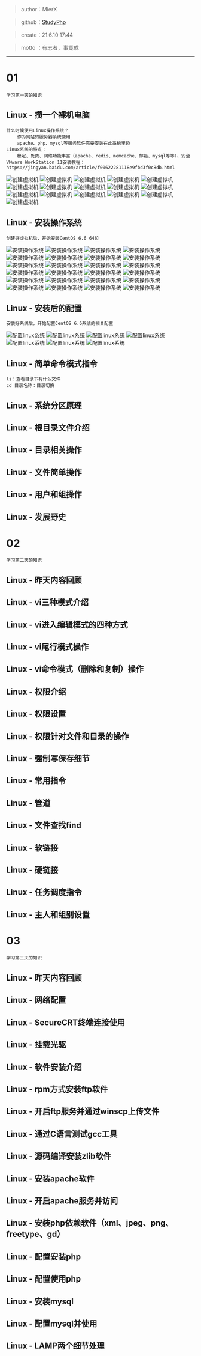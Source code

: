 >author：MierX

>github：[StudyPhp](https://github.com/MierX/StudyPhp)

>create：21.6.10 17:44

>motto ：有志者，事竟成
---
#   01
    学习第一天的知识
##  Linux - 攒一个裸机电脑
    什么时候使用Linux操作系统？
        作为网站的服务器系统使用
        apache、php、mysql等服务软件需要安装在此系统里边
    Linux系统的特点：
        稳定、免费、网络功能丰富（apache、redis、memcache、邮箱、mysql等等）、安全
    VMware WorkStation 11安装教程：https://jingyan.baidu.com/article/f00622281118e9fbd3f0c8db.html
![创建虚拟机](../../markdown_assets/readme-1623397644104.png)
![创建虚拟机](../../markdown_assets/readme-1623397664129.png)
![创建虚拟机](../../markdown_assets/readme-1623397672260.png)
![创建虚拟机](../../markdown_assets/readme-1623397680538.png)
![创建虚拟机](../../markdown_assets/readme-1623397688619.png)
![创建虚拟机](../../markdown_assets/readme-1623397696020.png)
![创建虚拟机](../../markdown_assets/readme-1623397702927.png)
![创建虚拟机](../../markdown_assets/readme-1623397710289.png)
![创建虚拟机](../../markdown_assets/readme-1623397716979.png)
![创建虚拟机](../../markdown_assets/readme-1623397723740.png)
![创建虚拟机](../../markdown_assets/readme-1623397730049.png)
![创建虚拟机](../../markdown_assets/readme-1623397737345.png)
![创建虚拟机](../../markdown_assets/readme-1623397743545.png)
![创建虚拟机](../../markdown_assets/readme-1623397749816.png)
![创建虚拟机](../../markdown_assets/readme-1623397757009.png)
![创建虚拟机](../../markdown_assets/readme-1623397765238.png)
##  Linux - 安装操作系统
    创建好虚拟机后，开始安装CentOS 6.6 64位
![安装操作系统](../../markdown_assets/readme-1623399402000.png)
![安装操作系统](../../markdown_assets/readme-1623399411029.png)
![安装操作系统](../../markdown_assets/readme-1623399418645.png)
![安装操作系统](../../markdown_assets/readme-1623399426304.png)
![安装操作系统](../../markdown_assets/readme-1623399433736.png)
![安装操作系统](../../markdown_assets/readme-1623399443639.png)
![安装操作系统](../../markdown_assets/readme-1623399450296.png)
![安装操作系统](../../markdown_assets/readme-1623399456468.png)
![安装操作系统](../../markdown_assets/readme-1623399462735.png)
![安装操作系统](../../markdown_assets/readme-1623399468717.png)
![安装操作系统](../../markdown_assets/readme-1623399475366.png)
![安装操作系统](../../markdown_assets/readme-1623399482281.png)
![安装操作系统](../../markdown_assets/readme-1623399489533.png)
![安装操作系统](../../markdown_assets/readme-1623399496291.png)
![安装操作系统](../../markdown_assets/readme-1623399502774.png)
![安装操作系统](../../markdown_assets/readme-1623399509704.png)
![安装操作系统](../../markdown_assets/readme-1623399552850.png)
![安装操作系统](../../markdown_assets/readme-1623399582257.png)
![安装操作系统](../../markdown_assets/readme-1623399589607.png)
![安装操作系统](../../markdown_assets/readme-1623399596804.png)
![安装操作系统](../../markdown_assets/readme-1623399612602.png)
![安装操作系统](../../markdown_assets/readme-1623399619783.png)
![安装操作系统](../../markdown_assets/readme-1623399627024.png)
![安装操作系统](../../markdown_assets/readme-1623399634144.png)
##  Linux - 安装后的配置
    安装好系统后，开始配置CentOS 6.6系统的相关配置
![配置linux系统](../../markdown_assets/readme-1623402167568.png)
![配置linux系统](../../markdown_assets/readme-1623402179219.png)
![配置linux系统](../../markdown_assets/readme-1623402190004.png)
![配置linux系统](../../markdown_assets/readme-1623402232190.png)
![配置linux系统](../../markdown_assets/readme-1623402263302.png)
![配置linux系统](../../markdown_assets/readme-1623402269595.png)
![配置linux系统](../../markdown_assets/readme-1623402277015.png)
##  Linux - 简单命令模式指令
    ls：查看目录下有什么文件
    cd 目录名称：目录切换
##  Linux - 系统分区原理
##  Linux - 根目录文件介绍
##  Linux - 目录相关操作
##  Linux - 文件简单操作
##  Linux - 用户和组操作
##  Linux - 发展野史
#   02
    学习第二天的知识
##  Linux - 昨天内容回顾
##  Linux - vi三种模式介绍
##  Linux - vi进入编辑模式的四种方式
##  Linux - vi尾行模式操作
##  Linux - vi命令模式（删除和复制）操作
##  Linux - 权限介绍
##  Linux - 权限设置
##  Linux - 权限针对文件和目录的操作
##  Linux - 强制写保存细节
##  Linux - 常用指令
##  Linux - 管道
##  Linux - 文件查找find
##  Linux - 软链接
##  Linux - 硬链接
##  Linux - 任务调度指令
##  Linux - 主人和组别设置
#   03
    学习第三天的知识
##  Linux - 昨天内容回顾
##  Linux - 网络配置
##  Linux - SecureCRT终端连接使用
##  Linux - 挂载光驱
##  Linux - 软件安装介绍
##  Linux - rpm方式安装ftp软件
##  Linux - 开启ftp服务并通过winscp上传文件
##  Linux - 通过C语言测试gcc工具
##  Linux - 源码编译安装zlib软件
##  Linux - 安装apache软件
##  Linux - 开启apache服务并访问
##  Linux - 安装php依赖软件（xml、jpeg、png、freetype、gd）
##  Linux - 配置安装php
##  Linux - 配置使用php
##  Linux - 安装mysql
##  Linux - 配置mysql并使用
##  Linux - LAMP两个细节处理